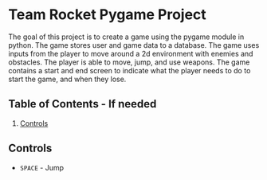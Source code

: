 # Team Rocket Pygame Project

The goal of this project is to create a game using the pygame module in python. The game stores user and game data to a database. The game uses inputs from the player to move around a 2d environment with enemies and obstacles. The player is able to move, jump, and use weapons. The game contains a start and end screen to indicate what the player needs to do to start the game, and when they lose.

## Table of Contents - If needed
1. [Controls](#controls)


## Controls

* `SPACE` - Jump
